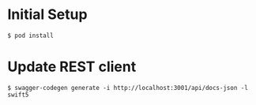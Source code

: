 # Initial Setup

```
$ pod install
```

# Update REST client

```
$ swagger-codegen generate -i http://localhost:3001/api/docs-json -l swift5
```
